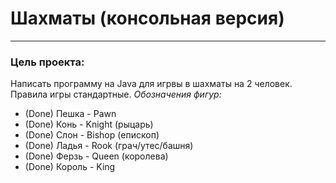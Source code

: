 # Шахматы (консольная версия)
___

### Цель проекта:
Написать программу на Java для игрвы в шахматы на 2 человек.
Правила игры стандартные.
*Обозначения фигур:*
* (Done) Пешка - Pawn
* (Done) Конь - Knight (рыцарь)
* (Done) Слон - Bishop (епископ)
* (Done) Ладья - Rook (грач/утес/башня)
* (Done) Ферзь - Queen (королева)
* (Done) Король - King